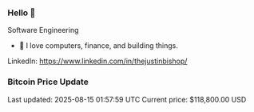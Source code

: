 ### Hello 🤙  

Software Engineering

- 🔭 I love computers, finance, and building things.
  
LinkedIn: https://www.linkedin.com/in/thejustinbishop/  












































































































































































































































































































































































































































































































































































































































































































































































































































































































































































### Bitcoin Price Update
Last updated: 2025-08-15 01:57:59 UTC
Current price: $118,800.00 USD

